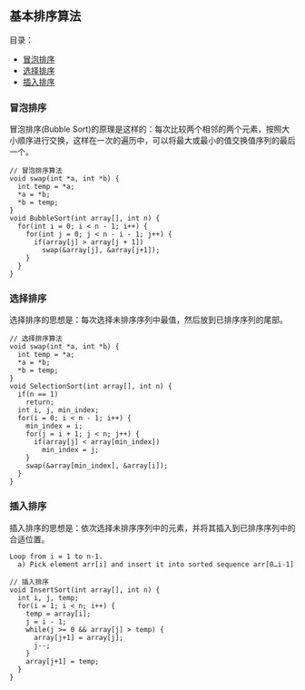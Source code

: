 ## 基本排序算法

目录：

  * [冒泡排序](#冒泡排序)
  * [选择排序](#选择排序)
  * [插入排序](#插入排序)


### 冒泡排序

冒泡排序(Bubble Sort)的原理是这样的：每次比较两个相邻的两个元素，按照大小顺序进行交换，这样在一次的遍历中，可以将最大或最小的值交换值序列的最后一个。

```
// 冒泡排序算法
void swap(int *a, int *b) {
  int temp = *a;
  *a = *b;
  *b = temp;
}
void BubbleSort(int array[], int n) {
  for(int i = 0; i < n - 1; i++) {
    for(int j = 0; j < n - i - 1; j++) {
      if(array[j] > array[j + 1])
        swap(&array[j], &array[j+1]);
    }
  }
}
```

### 选择排序

选择排序的思想是：每次选择未排序序列中最值，然后放到已排序序列的尾部。

```
// 选择排序算法
void swap(int *a, int *b) {
  int temp = *a;
  *a = *b;
  *b = temp;
}
void SelectionSort(int array[], int n) {
  if(n == 1)
    return;
  int i, j, min_index;
  for(i = 0; i < n - 1; i++) {
    min_index = i;
    for(j = i + 1; j < n; j++) {
      if(array[j] < array[min_index])
        min_index = j;
    }
    swap(&array[min_index], &array[i]);
  }
}
```

### 插入排序

插入排序的思想是：依次选择未排序序列中的元素，并将其插入到已排序序列中的合适位置。

```
Loop from i = 1 to n-1.
  a) Pick element arr[i] and insert it into sorted sequence arr[0…i-1]
```

```
// 插入排序
void InsertSort(int array[], int n) {
  int i, j, temp;
  for(i = 1; i < n; i++) {
    temp = array[i];
    j = i - 1;
    while(j >= 0 && array[j] > temp) {
      array[j+1] = array[j];
      j--;
    }
    array[j+1] = temp;
  }
}
```
